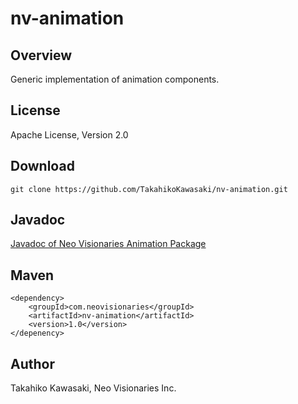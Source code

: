 nv-animation
=============

Overview
--------

Generic implementation of animation components.


License
-------

Apache License, Version 2.0


Download
--------

    git clone https://github.com/TakahikoKawasaki/nv-animation.git


Javadoc
-------

[Javadoc of Neo Visionaries Animation Package](http://TakahikoKawasaki.github.com/nv-animation/)


Maven
-----

    <dependency>
        <groupId>com.neovisionaries</groupId>
        <artifactId>nv-animation</artifactId>
        <version>1.0</version>
    </depenency>


Author
------

Takahiko Kawasaki, Neo Visionaries Inc.
